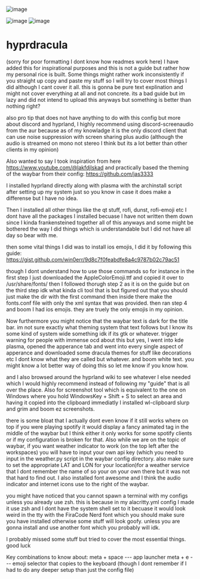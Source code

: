 ![image](https://github.com/SpooDerS/hyprdracula/assets/26696457/5e18671a-99e3-45fb-acb0-7abb3f14c835)

![image](https://github.com/SpooDerS/hyprdracula/assets/26696457/e6dd708d-93e9-4c7d-9a51-d932be0c8c12)
![image](https://github.com/SpooDerS/hyprdracula/assets/26696457/19eb22a9-b51d-443d-98a6-d0e43f15760d)


# hyprdracula
(sorry for poor formatting I dont know how readmes work here)
I have added this for inspirational purposes and this is not a guide but rather how my personal rice is built. 
Some things might rather work inconsistently if you straight up copy and paste my stuff so I will try to cover most things I did although I cant cover it all. this is gonna be pure text explination and might not cover everything at all and not concrete. its a bad guide but im lazy and did not intend to upload this anyways but something is better than nothing right?

also pro tip that does not have anything to do with this config but more about discord and hyprland, I highly recommend using discord-screenaudio from the aur because as of my knowladge it is the only discord client that can use noise suppression with screen sharing plus audio (although the audio is streamed on mono not stereo I think but its a lot better than other clients in my opinion)

Also wanted to say I took inspiration from here https://www.youtube.com/@lakfdjlskad and practically based the theming of the waybar from their config: https://github.com/jas3333

I installed hyprland directly along with plasma with the archinstall script after setting up my system just so you know in case it does make a differense but I have no idea. 

Then I installed all other things like the qt stuff, rofi, dunst, rofi-emoji etc I dont have all the packages I installed becuase I have not written them down since I kinda frankensteined together all of this anyways and some might be bothered the way I did things which is understandable but I did not have all day so bear with me. 

then some vital things I did was to install ios emojis, I did it by following this guide: https://gist.github.com/win0err/9d8c7f0feabdfe8a4c9787b02c79ac51

though I dont understand how to use those commands so for instance in the first step I just downloaded the AppleColorEmoji.ttf and copied it over to /usr/share/fonts/
then I followed thorugh step 2 as it is on the guide but on the third step idk what kinda cli tool that is but figured out that you should just make the dir with the first command then inside there make the fonts.conf file with only the xml syntax that was provided. then ran step 4 and boom I had ios emojis. they are truely the only emojis in my opinion. 

Now furthermore you might notice that the waybar text is dark for the title bar. im not sure exactly what theming system that text follows but I know its some kind of system wide something idk if its gtk or whatever. trigger warning for people with immense ocd about this but yes, I went into kde plasma, opened the apperance tab and went into every single aspect of apperance and downloaded some dracula themes for stuff like decorations etc I dont know what they are called but whatever. and boom white text. you might know a lot better way of doing this so let me know if you know how. 

and I also browsed around the hyprland wiki to see whatever I else needed which I would highly recommend instead of following my "guide" that is all over the place. 
Also for screenshot tool which is equivalent to the one on Windows where you hold WindowsKey + Shift + S to select an area and having it copied into the clipboard immediatly I installed wl-clipboard slurp and grim and boom ez screenshots. 

there is some bloat that I actually dont even know if it still works where on top if you were playing spotify it would display a fancy animated tag in the middle of the waybar but I think either it only works for some spotify clients or if my configuration is broken for that. Also while we are on the topic of waybar, if you want weather indicator to work (on the top left after the workspaces) you will have to input your own api key (which you need to input in the weather.py script in the waybar config directory. also make sure to set the appropriate LAT and LON for your location)for a weather service that I dont remember the name of so your on your own there but it was not that hard to find out. I also installed font awesome and I think the audio indicator and internet icons use to the right of the waybar. 

you might have noticed that you cannot spawn a terminal with my configs unless you already use zsh. this is because in my alacritty.yml config I made it use zsh and I dont have the system shell set to it becuase it would look weird in the tty with the FiraCode Nerd font which you should make sure you have installed otherwise some stuff will look goofy. unless you are gonna install and use another font which you probably will idk. 

I probably missed some stuff but tried to cover the most essential things. good luck

Key combinations to know about: 
meta + space --- app launcher
meta + e     --- emoji selector that copies to the keyboard (though I dont remember if I had to do any deeper setup than just the config file)
